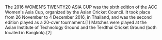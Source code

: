 The 2016 WOMEN'S TWENTY20 ASIA CUP was the sixth edition of the ACC Women's Asia Cup, organized by the Asian Cricket Council. It took place from 26 November to 4 December 2016, in Thailand, and was the second edition played as a 20-over tournament.[1] Matches were played at the Asian Institute of Technology Ground and the Terdthai Cricket Ground (both located in Bangkok).[2]
